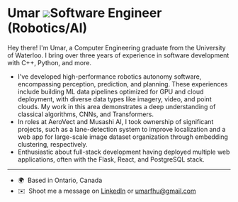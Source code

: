 Umar  ![](https://user-images.githubusercontent.com/18350557/176309783-0785949b-9127-417c-8b55-ab5a4333674e.gif)Software Engineer (Robotics/AI)
====================================================================================================================================

Hey there! I'm Umar, a Computer Engineering graduate from the University of Waterloo. I bring over three years of experience in software development with C++, Python, and more.
* I've developed high-performance robotics autonomy software, encompassing perception, prediction, and planning. These experiences include building ML data pipelines optimized for GPU and cloud deployment, with diverse data types like imagery, video, and point clouds. My work in this area demonstrates a deep understanding of classical algorithms, CNNs, and Transformers. 
* In roles at AeroVect and Musashi AI, I took ownership of significant projects, such as a lane-detection system to improve localization and a web app for large-scale image dataset organization through embedding clustering, respectively.
* Enthusiastic about full-stack development having deployed multiple web applications, often with the Flask, React, and PostgreSQL stack.
-------------------------------
* 🌍  Based in Ontario, Canada
* ✉️  Shoot me a message on [LinkedIn](https://www.linkedin.com/in/umarfhu/) or [umarfhu@gmail.com](mailto:umarfhu@gmail.com) 
<!--
**umarxfhu/umarxfhu** is a ✨ _special_ ✨ repository because its `README.md` (this file) appears on your GitHub profile.

Here are some ideas to get you started:

- 🔭 I’m currently working on ...
- 🌱 I’m currently learning ...
- 👯 I’m looking to collaborate on ...
- 🤔 I’m looking for help with ...
- 💬 Ask me about ...
- 📫 How to reach me: ...
- 😄 Pronouns: ...
- ⚡ Fun fact: ...
-->
